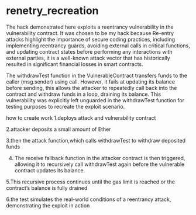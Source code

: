 # renetry_recreation
The hack demonstrated here exploits a reentrancy vulnerability in the vulnerability contract. It was chosen to be my hack because Re-entry attacks highlight the importance of secure coding practices, including implementing reentrancy guards, avoiding external calls in critical functions, and updating contract states before performing any interactions with external parties, it is a well-known attack vector that has historically resulted in significant financial losses in smart contracts.

The withdrawTest function in the VulnerableContract transfers funds to the caller (msg.sender) using call.  However, it fails at updating its balance before sending, this allows the attacker to repeatedly call back into the contract and withdraw funds in a loop, draining its balance. This vulnerability was explicitly left unguarded in the withdrawTest function for testing purposes to recreate the exploit scenario.

how to create work
  1.deploys attack and vulnerability contract
  
  2.attacker deposits a small amount of Ether
  
  3.then the attack function,which calls withdrawTest to withdraw deposited funds
  
  4. The receive fallback function in the attacker contract is then triggered, allowing it to recursively call withdrawTest again before the vulnerable contract updates its balance.
     
  5.This recursive process continues until the gas limit is reached or the contract’s balance is fully drained

  6.the test simulates the real-world conditions of a reentrancy attack, demonstrating the exploit in action
